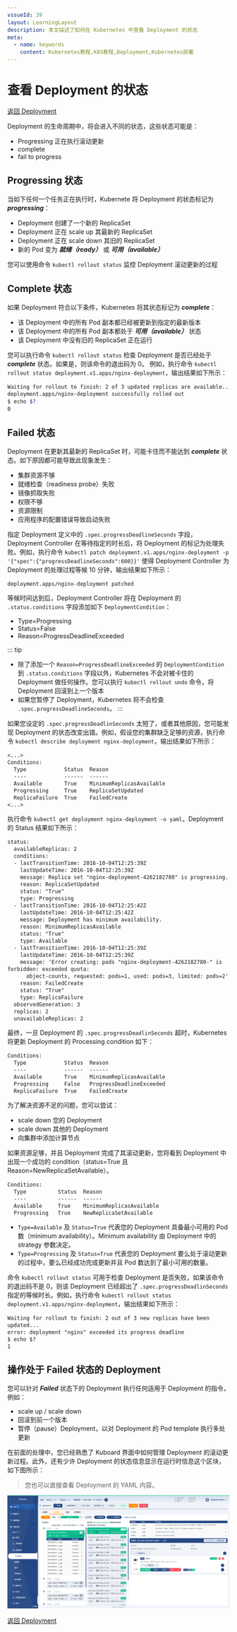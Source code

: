 ```yaml
---
vssueId: 39
layout: LearningLayout
description: 本文描述了如何在 Kubernetes 中查看 Deployment 的状态
meta:
  - name: keywords
    content: Kubernetes教程,K8S教程,Deployment,Kubernetes部署
---
```


# 查看 Deployment 的状态

<AdSenseTitle/>

[返回 Deployment](./#deployment-概述)

Deployment 的生命周期中，将会进入不同的状态，这些状态可能是：
* Progressing 正在执行滚动更新
* complete
* fail to progress

<b-card>
<b-tabs content-class="mt-3">
<b-tab title="使用 kubectl 查看 Deployment 状态">

<h2>Progressing 状态</h2>

当如下任何一个任务正在执行时，Kubernete 将 Deployment 的状态标记为 ***progressing***：
* Deployment 创建了一个新的 ReplicaSet
* Deployment 正在 scale up 其最新的 ReplicaSet
* Deployment 正在 scale down 其旧的 ReplicaSet
* 新的 Pod 变为 ***就绪（ready）*** 或 ***可用（available）***

您可以使用命令 `kubectl rollout status` 监控 Deployment 滚动更新的过程

<h2>Complete 状态</h2>

如果 Deployment 符合以下条件，Kubernetes 将其状态标记为 ***complete***：
* 该 Deployment 中的所有 Pod 副本都已经被更新到指定的最新版本
* 该 Deployment 中的所有 Pod 副本都处于 ***可用（available）*** 状态
* 该 Deployment 中没有旧的 ReplicaSet 正在运行

您可以执行命令 `kubectl rollout status` 检查 Deployment 是否已经处于 ***complete*** 状态。如果是，则该命令的退出码为 0。
例如，执行命令 `kubectl rollout status deployment.v1.apps/nginx-deployment`，输出结果如下所示：

``` sh
Waiting for rollout to finish: 2 of 3 updated replicas are available...
deployment.apps/nginx-deployment successfully rolled out
$ echo $?
0
```

<h2>Failed 状态</h2>

Deployment 在更新其最新的 ReplicaSet 时，可能卡住而不能达到 ***complete*** 状态。如下原因都可能导致此现象发生：
* 集群资源不够
* 就绪检查（readiness probe）失败
* 镜像抓取失败
* 权限不够
* 资源限制
* 应用程序的配置错误导致启动失败

指定 Deployment 定义中的 `.spec.progressDeadlineSeconds` 字段，Deployment Controller 在等待指定的时长后，将 Deployment 的标记为处理失败。例如，执行命令 `kubectl patch deployment.v1.apps/nginx-deployment -p '{"spec":{"progressDeadlineSeconds":600}}'` 使得 Deployment Controller 为 Deployment 的处理过程等候 10 分钟，输出结果如下所示：

```
deployment.apps/nginx-deployment patched
```

等候时间达到后，Deployment Controller 将在 Deployment 的 `.status.conditions` 字段添加如下 `DeploymentCondition`：
* Type=Progressing
* Status=False
* Reason=ProgressDeadlineExceeded

::: tip
* 除了添加一个 `Reason=ProgressDeadlineExceeded` 的 `DeploymentCondition` 到 `.status.conditions` 字段以外，Kubernetes 不会对被卡住的 Deployment 做任何操作。您可以执行 `kubectl rollout undo` 命令，将 Deployment 回滚到上一个版本
* 如果您暂停了 Deployment，Kubernetes 将不会检查 `.spec.progressDeadlineSeconds`。
:::

如果您设定的 `.spec.progressDeadlinSeconds` 太短了，或者其他原因，您可能发现 Deployment 的状态改变出错。例如，假设您的集群缺乏足够的资源，执行命令 `kubectl describe deployment nginx-deployment`，输出结果如下所示：

```
<...>
Conditions:
  Type            Status  Reason
  ----            ------  ------
  Available       True    MinimumReplicasAvailable
  Progressing     True    ReplicaSetUpdated
  ReplicaFailure  True    FailedCreate
<...>
```

执行命令 `kubectl get deployment nginx-deployment -o yaml`，Deployment 的 Status 结果如下所示：
```
status:
  availableReplicas: 2
  conditions:
  - lastTransitionTime: 2016-10-04T12:25:39Z
    lastUpdateTime: 2016-10-04T12:25:39Z
    message: Replica set "nginx-deployment-4262182780" is progressing.
    reason: ReplicaSetUpdated
    status: "True"
    type: Progressing
  - lastTransitionTime: 2016-10-04T12:25:42Z
    lastUpdateTime: 2016-10-04T12:25:42Z
    message: Deployment has minimum availability.
    reason: MinimumReplicasAvailable
    status: "True"
    type: Available
  - lastTransitionTime: 2016-10-04T12:25:39Z
    lastUpdateTime: 2016-10-04T12:25:39Z
    message: 'Error creating: pods "nginx-deployment-4262182780-" is forbidden: exceeded quota:
      object-counts, requested: pods=1, used: pods=3, limited: pods=2'
    reason: FailedCreate
    status: "True"
    type: ReplicaFailure
  observedGeneration: 3
  replicas: 2
  unavailableReplicas: 2
```

最终，一旦 Deployment 的 `.spec.progressDeadlinSeconds` 超时，Kubernetes 将更新 Deployment 的 Processing condition 如下：

```
Conditions:
  Type            Status  Reason
  ----            ------  ------
  Available       True    MinimumReplicasAvailable
  Progressing     False   ProgressDeadlineExceeded
  ReplicaFailure  True    FailedCreate
```

为了解决资源不足的问题，您可以尝试：
* scale down 您的 Deployment
* scale down 其他的 Deployment
* 向集群中添加计算节点

如果资源足够，并且 Deployment 完成了其滚动更新，您将看到 Deployment 中出现一个成功的 condition（status=True 且 Reason=NewReplicaSetAvailable）。
```
Conditions:
  Type          Status  Reason
  ----          ------  ------
  Available     True    MinimumReplicasAvailable
  Progressing   True    NewReplicaSetAvailable
```

* `Type=Available` 及 `Status=True` 代表您的 Deployment 具备最小可用的 Pod 数（minimum availability）。Minimum availability 由 Deployment 中的 strategy 参数决定。
* `Type=Progressing` 及 `Status=True` 代表您的 Deployment 要么处于滚动更新的过程中，要么已经成功完成更新并且 Pod 数达到了最小可用的数量。

命令 `kubectl rollout status` 可用于检查 Deployment 是否失败，如果该命令的退出码不是 0，则该 Deployment 已经超出了  `.spec.progressDeadlinSeconds` 指定的等候时长。例如，执行命令 `kubectl rollout status deployment.v1.apps/nginx-deployment`，输出结果如下所示：

```
Waiting for rollout to finish: 2 out of 3 new replicas have been updated...
error: deployment "nginx" exceeded its progress deadline
$ echo $?
1
```

<h2>操作处于 Failed 状态的 Deployment</h2>

您可以针对 ***Failed*** 状态下的 Deployment 执行任何适用于 Deployment 的指令，例如：
* scale up / scale down
* 回滚到前一个版本
* 暂停（pause）Deployment，以对 Deployment 的 Pod template 执行多处更新

</b-tab>
<b-tab title="使用 Kuboard 查看 Deployment 状态" active>

在前面的处理中，您已经熟悉了 Kuboard 界面中如何管理 Deployment 的滚动更新过程。此外，还有少许 Deployment 的状态信息显示在运行时信息这个区块，如下图所示：

> 您也可以直接查看 Deployment 的 YAML 内容。

![Kubernetes-教程-查看Deployment状态](./status.assets/image-20210404190424295.png)



</b-tab>
</b-tabs>
</b-card>

[返回 Deployment](./#deployment-概述)
